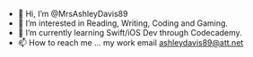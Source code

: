 - 👋 Hi, I’m @MrsAshleyDavis89
- 👀 I’m interested in Reading, Writing, Coding and Gaming.
- 🌱 I’m currently learning Swift/iOS Dev through Codecademy.
- 📫 How to reach me ... my work email ashleydavis89@att.net

<!---
MrsAshleyDavis89/MrsAshleyDavis89 is a ✨ special ✨ repository because its `README.md` (this file) appears on your GitHub profile.
You can click the Preview link to take a look at your changes.
--->

